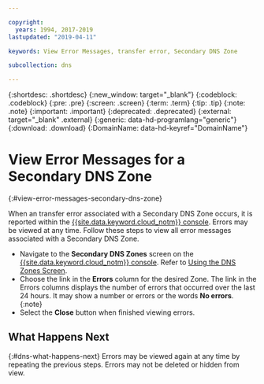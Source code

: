 ```yaml
---

copyright:
  years: 1994, 2017-2019
lastupdated: "2019-04-11"

keywords: View Error Messages, transfer error, Secondary DNS Zone

subcollection: dns

---
```


{:shortdesc: .shortdesc}
{:new_window: target="_blank"}
{:codeblock: .codeblock}
{:pre: .pre}
{:screen: .screen}
{:term: .term}
{:tip: .tip}
{:note: .note}
{:important: .important}
{:deprecated: .deprecated}
{:external: target="_blank" .external}
{:generic: data-hd-programlang="generic"}
{:download: .download}
{:DomainName: data-hd-keyref="DomainName"}


# View Error Messages for a Secondary DNS Zone
{:#view-error-messages-secondary-dns-zone}

When an transfer error associated with a Secondary DNS Zone occurs, it is reported within the  [{{site.data.keyword.cloud_notm}} console](https://{DomainName}/). Errors may be viewed at any time. Follow these steps to view all error messages associated with a Secondary DNS Zone.

* Navigate to the **Secondary DNS Zones** screen on the [{{site.data.keyword.cloud_notm}} console](https://{DomainName}/). Refer to [Using the DNS Zones Screen](/docs/infrastructure/dns?topic=dns-use-the-dns-zones-screens#use-the-dns-zones-screens).
* Choose the link in the **Errors** column for the desired Zone.
  The link in the Errors columns displays the number of errors that occurred over the last 24 hours. It may show a number or errors or the words **No errors**.
  {:note}
* Select the **Close** button when finished viewing errors.

## What Happens Next
{:#dns-what-happens-next}
Errors may be viewed again at any time by repeating the previous steps. Errors may not be deleted or hidden from view.
